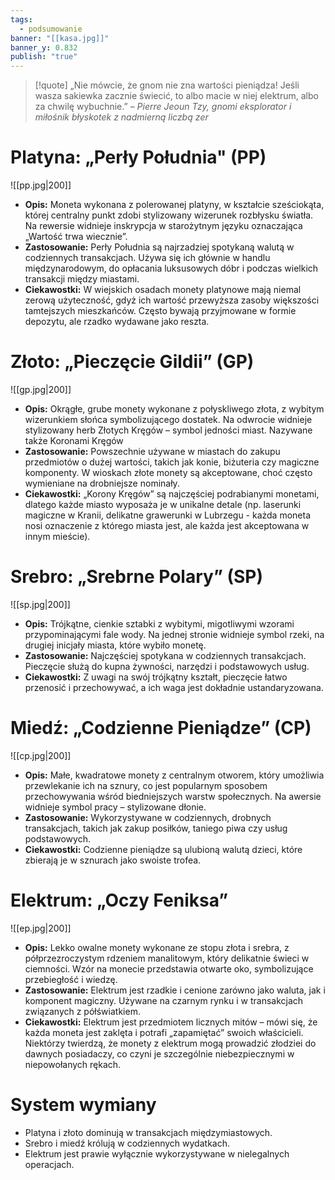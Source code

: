 ```yaml
---
tags:
  - podsumowanie
banner: "[[kasa.jpg]]"
banner_y: 0.832
publish: "true"
---
```

>[!quote] „Nie mówcie, że gnom nie zna wartości pieniądza! Jeśli wasza sakiewka zacznie świecić, to albo macie w niej elektrum, albo za chwilę wybuchnie.”
> – *Pierre Jeoun Tzy, gnomi eksplorator i miłośnik błyskotek z nadmierną liczbą zer*

# **Platyna: „Perły Południa" (PP)**
![[pp.jpg|200]]
- **Opis:** Moneta wykonana z polerowanej platyny, w kształcie sześciokąta, której centralny punkt zdobi stylizowany wizerunek rozbłysku światła. Na rewersie widnieje inskrypcja w starożytnym języku oznaczająca „Wartość trwa wiecznie”.
- **Zastosowanie:** Perły Południa są najrzadziej spotykaną walutą w codziennych transakcjach. Używa się ich głównie w handlu międzynarodowym, do opłacania luksusowych dóbr i podczas wielkich transakcji między miastami.
- **Ciekawostki:** W wiejskich osadach monety platynowe mają niemal zerową użyteczność, gdyż ich wartość przewyższa zasoby większości tamtejszych mieszkańców. Często bywają przyjmowane w formie depozytu, ale rzadko wydawane jako reszta.
# **Złoto: „Pieczęcie Gildii” (GP)**
![[gp.jpg|200]]
- **Opis:** Okrągłe, grube monety wykonane z połyskliwego złota, z wybitym wizerunkiem słońca symbolizującego dostatek. Na odwrocie widnieje stylizowany herb Złotych Kręgów – symbol jedności miast. Nazywane także Koronami Kręgów
- **Zastosowanie:** Powszechnie używane w miastach do zakupu przedmiotów o dużej wartości, takich jak konie, biżuteria czy magiczne komponenty. W wioskach złote monety są akceptowane, choć często wymieniane na drobniejsze nominały.
- **Ciekawostki:** „Korony Kręgów” są najczęściej podrabianymi monetami, dlatego każde miasto wyposaża je w unikalne detale (np. laserunki magiczne w Kranii, delikatne grawerunki w Lubrzegu - każda moneta nosi oznaczenie z którego miasta jest, ale każda jest akceptowana w innym mieście).
# **Srebro: „Srebrne Polary” (SP)**
![[sp.jpg|200]]
- **Opis:** Trójkątne, cienkie sztabki z wybitymi, migotliwymi wzorami przypominającymi fale wody. Na jednej stronie widnieje symbol rzeki, na drugiej inicjały miasta, które wybiło monetę.
- **Zastosowanie:** Najczęściej spotykana w codziennych transakcjach. Pieczęcie służą do kupna żywności, narzędzi i podstawowych usług.
- **Ciekawostki:** Z uwagi na swój trójkątny kształt, pieczęcie łatwo przenosić i przechowywać, a ich waga jest dokładnie ustandaryzowana.
# **Miedź: „Codzienne Pieniądze” (CP)**
![[cp.jpg|200]]
- **Opis:** Małe, kwadratowe monety z centralnym otworem, który umożliwia przewlekanie ich na sznury, co jest popularnym sposobem przechowywania wśród biedniejszych warstw społecznych. Na awersie widnieje symbol pracy – stylizowane dłonie.
- **Zastosowanie:** Wykorzystywane w codziennych, drobnych transakcjach, takich jak zakup posiłków, taniego piwa czy usług podstawowych.
- **Ciekawostki:** Codzienne pieniądze są ulubioną walutą dzieci, które zbierają je w sznurach jako swoiste trofea.
# **Elektrum: „Oczy Feniksa”**
![[ep.jpg|200]]
- **Opis:** Lekko owalne monety wykonane ze stopu złota i srebra, z półprzezroczystym rdzeniem manalitowym, który delikatnie świeci w ciemności. Wzór na monecie przedstawia otwarte oko, symbolizujące przebiegłość i wiedzę.
- **Zastosowanie:** Elektrum jest rzadkie i cenione zarówno jako waluta, jak i komponent magiczny. Używane na czarnym rynku i w transakcjach związanych z półświatkiem.
- **Ciekawostki:** Elektrum jest przedmiotem licznych mitów – mówi się, że każda moneta jest zaklęta i potrafi „zapamiętać” swoich właścicieli. Niektórzy twierdzą, że monety z elektrum mogą prowadzić złodziei do dawnych posiadaczy, co czyni je szczególnie niebezpiecznymi w niepowołanych rękach.
# **System wymiany**
- Platyna i złoto dominują w transakcjach międzymiastowych.
- Srebro i miedź królują w codziennych wydatkach.
- Elektrum jest prawie wyłącznie wykorzystywane w nielegalnych operacjach.